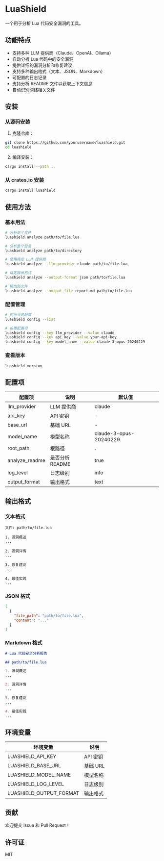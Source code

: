 # LuaShield

一个用于分析 Lua 代码安全漏洞的工具。

## 功能特点

- 支持多种 LLM 提供商（Claude、OpenAI、Ollama）
- 自动分析 Lua 代码中的安全漏洞
- 提供详细的漏洞分析和修复建议
- 支持多种输出格式（文本、JSON、Markdown）
- 可配置的日志记录
- 支持分析 README 文件以获取上下文信息
- 自动识别网络相关文件

## 安装

### 从源码安装

1. 克隆仓库：

```bash
git clone https://github.com/yourusername/luashield.git
cd luashield
```

2. 编译安装：

```bash
cargo install --path .
```

### 从 crates.io 安装

```bash
cargo install luashield
```

## 使用方法

### 基本用法

```bash
# 分析单个文件
luashield analyze path/to/file.lua

# 分析整个目录
luashield analyze path/to/directory

# 使用特定 LLM 提供商
luashield analyze --llm-provider claude path/to/file.lua

# 指定输出格式
luashield analyze --output-format json path/to/file.lua

# 输出到文件
luashield analyze --output-file report.md path/to/file.lua
```

### 配置管理

```bash
# 列出当前配置
luashield config --list

# 设置配置项
luashield config --key llm_provider --value claude
luashield config --key api_key --value your-api-key
luashield config --key model_name --value claude-3-opus-20240229
```

### 查看版本

```bash
luashield version
```

## 配置项

| 配置项 | 说明 | 默认值 |
|--------|------|--------|
| llm_provider | LLM 提供商 | claude |
| api_key | API 密钥 | - |
| base_url | 基础 URL | - |
| model_name | 模型名称 | claude-3-opus-20240229 |
| root_path | 根路径 | . |
| analyze_readme | 是否分析 README | true |
| log_level | 日志级别 | info |
| output_format | 输出格式 | text |

## 输出格式

### 文本格式

```
文件: path/to/file.lua

1. 漏洞概述
...

2. 漏洞详情
...

3. 修复建议
...

4. 最佳实践
...
```

### JSON 格式

```json
[
  {
    "file_path": "path/to/file.lua",
    "content": "..."
  }
]
```

### Markdown 格式

```markdown
# Lua 代码安全分析报告

## path/to/file.lua

1. 漏洞概述
...

2. 漏洞详情
...

3. 修复建议
...

4. 最佳实践
...
```

## 环境变量

| 环境变量 | 说明 |
|----------|------|
| LUASHIELD_API_KEY | API 密钥 |
| LUASHIELD_BASE_URL | 基础 URL |
| LUASHIELD_MODEL_NAME | 模型名称 |
| LUASHIELD_LOG_LEVEL | 日志级别 |
| LUASHIELD_OUTPUT_FORMAT | 输出格式 |

## 贡献

欢迎提交 Issue 和 Pull Request！

## 许可证

MIT 